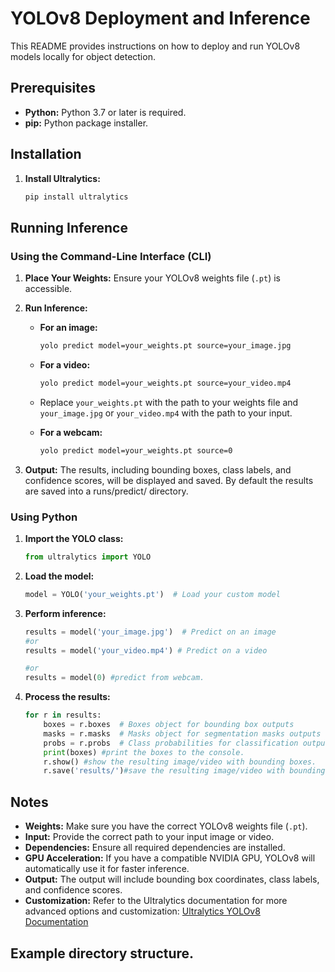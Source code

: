 # YOLOv8 Deployment and Inference

This README provides instructions on how to deploy and run YOLOv8 models locally for object detection.

## Prerequisites

* **Python:** Python 3.7 or later is required.
* **pip:** Python package installer.

## Installation

1.  **Install Ultralytics:**

    ```bash
    pip install ultralytics
    ```

## Running Inference

### Using the Command-Line Interface (CLI)

1.  **Place Your Weights:** Ensure your YOLOv8 weights file (`.pt`) is accessible.
2.  **Run Inference:**

    * **For an image:**

        ```bash
        yolo predict model=your_weights.pt source=your_image.jpg
        ```

    * **For a video:**

        ```bash
        yolo predict model=your_weights.pt source=your_video.mp4
        ```

    * Replace `your_weights.pt` with the path to your weights file and `your_image.jpg` or `your_video.mp4` with the path to your input.

    * **For a webcam:**

        ```bash
        yolo predict model=your_weights.pt source=0
        ```

3.  **Output:** The results, including bounding boxes, class labels, and confidence scores, will be displayed and saved. By default the results are saved into a runs/predict/ directory.

### Using Python

1.  **Import the YOLO class:**

    ```python
    from ultralytics import YOLO
    ```

2.  **Load the model:**

    ```python
    model = YOLO('your_weights.pt')  # Load your custom model
    ```

3.  **Perform inference:**

    ```python
    results = model('your_image.jpg')  # Predict on an image
    #or
    results = model('your_video.mp4') # Predict on a video

    #or
    results = model(0) #predict from webcam.
    ```

4.  **Process the results:**

    ```python
    for r in results:
        boxes = r.boxes  # Boxes object for bounding box outputs
        masks = r.masks  # Masks object for segmentation masks outputs
        probs = r.probs  # Class probabilities for classification outputs
        print(boxes) #print the boxes to the console.
        r.show() #show the resulting image/video with bounding boxes.
        r.save('results/')#save the resulting image/video with bounding boxes.

    ```

## Notes

* **Weights:** Make sure you have the correct YOLOv8 weights file (`.pt`).
* **Input:** Provide the correct path to your input image or video.
* **Dependencies:** Ensure all required dependencies are installed.
* **GPU Acceleration:** If you have a compatible NVIDIA GPU, YOLOv8 will automatically use it for faster inference.
* **Output:** The output will include bounding box coordinates, class labels, and confidence scores.
* **Customization:** Refer to the Ultralytics documentation for more advanced options and customization: [Ultralytics YOLOv8 Documentation](https://docs.ultralytics.com/)

## Example directory structure.

